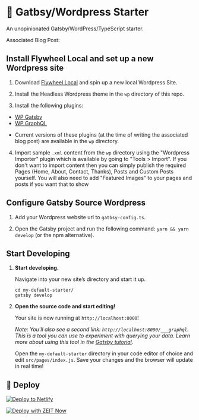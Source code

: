 # 🚀 Gatbsy/Wordpress Starter

An unopinionated Gatsby/WordPress/TypeScript starter.

Associated Blog Post:

## Install Flywheel Local and set up a new Wordpress site

1. Download [Flywheel Local](https://localwp.com/) and spin up a new local Wordpress Site.

2. Install the Headless Wordpress theme in the `wp` directory of this repo.

3. Install the following plugins:

- [WP Gatsby](https://github.com/gatsbyjs/wp-gatsby)
- [WP GraphQL](https://github.com/wp-graphql/wp-graphql)

* Current versions of these plugins (at the time of writing the associated blog post) are available in the `wp` directory.

4. Import sample `.xml` content from the `wp` directory using the "Wordpress Importer" plugin which is available by going to "Tools > Import". If you don't want to import content then you can simply publish the required Pages (Home, About, Contact, Thanks), Posts and Custom Posts yourself. You will also need to add "Featured Images" to your pages and posts if you want that to show

## Configure Gatsby Source Wordpress

1. Add your Wordpress website url to `gatbsy-config.ts`.

2. Open the Gatsby project and run the following command: `yarn && yarn develop` (or the npm alternative).

## Start Developing

1. **Start developing.**

   Navigate into your new site’s directory and start it up.

   ```shell
   cd my-default-starter/
   gatsby develop
   ```

2. **Open the source code and start editing!**

   Your site is now running at `http://localhost:8000`!

   _Note: You'll also see a second link: _`http://localhost:8000/___graphql`_. This is a tool you can use to experiment with querying your data. Learn more about using this tool in the [Gatsby tutorial](https://www.gatsbyjs.org/tutorial/part-five/#introducing-graphiql)._

   Open the `my-default-starter` directory in your code editor of choice and edit `src/pages/index.js`. Save your changes and the browser will update in real time!

## 💫 Deploy

[![Deploy to Netlify](https://www.netlify.com/img/deploy/button.svg)](https://app.netlify.com/start/deploy?repository=https://github.com/arnonate/gatbsy-wordpress-starter)

[![Deploy with ZEIT Now](https://zeit.co/button)](https://zeit.co/import/project?template=https://github.com/arnonate/gatbsy-wordpress-starter)
